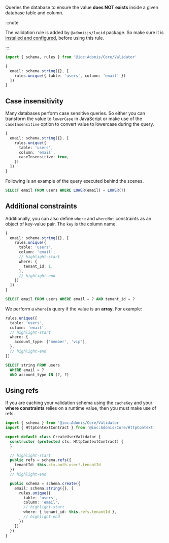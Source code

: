 Queries the database to ensure the value **does NOT exists** inside a given database table and column.

:::note

The validation rule is added by `@adonisjs/lucid` package. So make sure it is [installed and configured](../../../guides/database/setup.md), before using this rule.

:::

```ts
import { schema, rules } from '@ioc:Adonis/Core/Validator'

{
  email: schema.string({}, [
    rules.unique({ table: 'users', column: 'email' })
  ])
}
```

## Case insensitivity

Many databases perform case sensitive queries. So either you can transform the value to `lowerCase` in JavaScript or make use of the `caseInsensitive` option to convert value to lowercase during the query.

```ts
{
  email: schema.string({}, [
    rules.unique({
      table: 'users',
      column: 'email',
      caseInsensitive: true,
    })
  ])
}
```

Following is an example of the query executed behind the scenes.

```sql
SELECT email FROM users WHERE LOWER(email) = LOWER(?)
```

## Additional constraints

Additionally, you can also define `where` and `whereNot` constraints as an object of key-value pair. The `key` is the column name.

```ts
{
  email: schema.string({}, [
    rules.unique({
      table: 'users',
      column: 'email',
      // highlight-start
      where: {
        tenant_id: 1,
      },
      // highlight-end
    })
  ])
}
```

```sql
SELECT email FROM users WHERE email = ? AND tenant_id = ?
```

We perform a `whereIn` query if the value is an **array**. For example:

```ts
rules.unique({
  table: 'users',
  column: 'email',
  // highlight-start
  where: {
    account_type: ['member', 'vip'],
  },
  // highlight-end
})
```

```sql
SELECT string FROM users
  WHERE email = ?
  AND account_type IN (?, ?)
```

## Using refs

If you are caching your validation schema using the `cacheKey` and your **where constraints** relies on a runtime value, then you must make use of refs.

```ts
import { schema } from '@ioc:Adonis/Core/Validator'
import { HttpContextContract } from '@ioc:Adonis/Core/HttpContext'

export default class CreateUserValidator {
  constructor (protected ctx: HttpContextContract) {
  }

  // highlight-start
  public refs = schema.refs({
    tenantId: this.ctx.auth.user!.tenantId
  })
  // highlight-end

  public schema = schema.create({
    email: schema.string({}, [
      rules.unique({
        table: 'users',
        column: 'email',
        // highlight-start
        where: { tenant_id: this.refs.tenantId },
        // highlight-end
      })
    ])
  })
}
```
